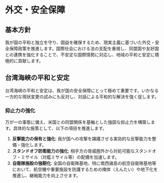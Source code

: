 # 外交・安全保障

## 基本方針
我が国の平和と独立を守り、国益を確保するため、現実主義に基づいた外交・安全保障政策を推進します。国際社会における法の支配を重視し、同盟国や友好国との連携を強化することで、不安定な国際情勢に対応し、地域の平和と安定に積極的に貢献します。

## 台湾海峡の平和と安定
台湾海峡の平和と安定は、我が国の安全保障にとって極めて重要です。いかなる一方的な現状変更の試みにも反対し、対話による平和的な解決を強く促します。

### 抑止力の強化
万が一の事態に備え、米国との同盟関係を基軸とした強固な抑止力を構築します。具体的な施策として、以下の項目を推進します。

1.  **反撃能力の保有と強化**: 我が国への攻撃を躊躇させる実効的な反撃能力を整備・強化します。
2.  **スタンドオフ防衛能力の強化**: 相手方の脅威圏外から対処可能なスタンドオフ・ミサイル（対艦ミサイル等）の配備を加速します。
3.  **自衛隊施設の強靭化**: 全国の自衛隊基地、特に南西諸島の航空自衛隊基地等において、航空機や重要施設を防護するための掩体（えんたい）や地下化を推進し、継戦能力を向上させます。